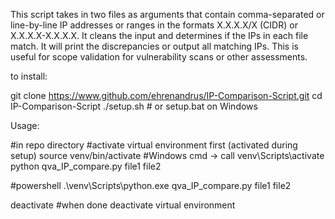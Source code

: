 This script takes in two files as arguments that contain comma-separated or line-by-line IP addresses or ranges in the formats X.X.X.X/X (CIDR) or X.X.X.X-X.X.X.X. 
It cleans the input and determines if the IPs in each file match. It will print the discrepancies or output all matching IPs. 
This is useful for scope validation for vulnerability scans or other assessments.

to install:

git clone https://www.github.com/ehrenandrus/IP-Comparison-Script.git
cd IP-Comparison-Script
./setup.sh  # or setup.bat on Windows


Usage:

#in repo directory
#activate virtual environment first (activated during setup)
source venv/bin/activate #Windows cmd -> call venv\Scripts\activate
python qva_IP_compare.py file1 file2

#powershell
.\venv\Scripts\python.exe qva_IP_compare.py file1 file2

deactivate #when done deactivate virtual environment
